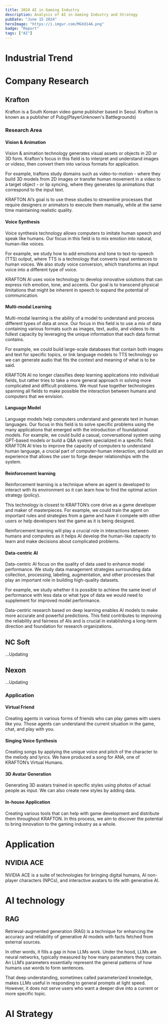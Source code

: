 ```yaml
---
title: 2024 AI in Gaming Industry
description: Analysis of AI in Gaming Industry and Strategy
pubDate: "June 15 2024"
heroImage: "https://i.imgur.com/MGXd14A.png"
badge: "Report"
tags: ["AI"]
---
```



# Industrial Trend

# Company Research
## Krafton
Krafton is a South Korean video game publisher based in Seoul. Krafton is known as a publisher of Pubg(PlayerUnknown's Battlegrounds)
### Research Area
#### Vision & Animation
Vision & animation technology generates visual assets or objects in 2D or 3D form. Krafton's focus in this field is to interpret and understand images or videso, then convert them into various formats for application.

For example, traftons study domains such as video-to-motion - where they build 3D models from 2D images or transfer human movement in a video to a target object - or lip syncing, where they generates lip animations that correspond to the input text.

KRAFTON AI’s goal is to use these studies to streamline processes that require designers or animators to execute them manually, while at the same time maintaining realistic quality.

#### Voice Synthesis
Voice synthesis technology allows computers to imitate human speech and speak like humans. Our focus in this field is to mix emotion into natural, human-like voices. 

For example, we study how to add emotions and tone to text-to-speech (TTS) output, where TTS is a technology that converts input sentences to human voices. We also study voice conversion, which transforms an input voice into a different type of voice.

KRAFTON AI uses voice technology to develop innovative solutions that can express rich emotion, tone, and accents. Our goal is to transcend physical limitations that might be inherent in speech to expand the potential of communication.


#### Multi-modal Learning
Multi-modal learning is the ability of a model to understand and process different types of data at once. Our focus in this field is to use a mix of data containing various formats such as images, text, audio, and videos to its fullest capacity by leveraging the unique information that each data format contains. 

For example, we could build large-scale databases that contain both images and text for specific topics, or link language models to TTS technology so we can generate audio that fits the context and meaning of what is to be said. 

KRAFTON AI no longer classifies deep learning applications into individual fields, but rather tries to take a more general approach in solving more complicated and difficult problems. We must fuse together technologies spanning all fields to make possible the interaction between humans and computers that we envision.


#### Language Model
Language models help computers understand and generate text in human languages. Our focus in this field is to solve specific problems using the many applications that emerged with the introduction of foundational models. For example, we could build a casual, conversational system using GPT-based models or build a Q&A system specialized in a specific field. KRAFTON AI tries to improve the capacity of computers to understand human language, a crucial part of computer-human interaction, and build an experience that allows the user to forge deeper relationships with the system.

#### Reinforcement learning
Reinforcement learning is a technique where an agent is developed to interact with its environment so it can learn how to find the optimal action strategy (policy). 

This technology is closest to KRAFTON’s core drive as a game developer and maker of masterpieces. For example, we could train the agent on important rules and strategies from a game and have it compete with other users or help developers test the game as it is being designed. 

Reinforcement learning will play a crucial role in interactions between humans and computers as it helps AI develop the human-like capacity to learn and make decisions about complicated problems.

#### Data-centric AI
Data-centric AI focus on the quality of data used to enhance model performance. We study data management strategies surrounding data collection, processing, labeling, augmentation, and other processes that play an important role in building high-quality datasets.

For example, we study whether it is possible to achieve the same level of performance with less data or what type of data we would need to supplement for improved model performance.

Data-centric research based on deep learning enables AI models to make more accurate and powerful predictions. This field contributes to improving the reliability and fairness of AIs and is crucial in establishing a long-term direction and foundation for research organizations.


## NC Soft
...Updating

## Nexon
...Updating

### Application
#### Virtual Friend
Creating agents in various forms of friends who can play games with users like you. Those agents can understand the current situation in the game, chat, and play with you.

#### Singing Voice Synthesis
Creating songs by applying the unique voice and pitch of the character to the melody and lyrics. We have produced a song for ANA, one of KRAFTON’s Virtual Humans.

#### 3D Avatar Generation
Generating 3D avatars trained in specific styles using photos of actual people as input. We can also create new styles by adding data.

#### In-house Application
Creating various tools that can help with game development and distribute them throughout KRAFTON. In this process, we aim to discover the potential to bring innovation to the gaming industry as a whole.

# Application
## NVIDIA ACE
NVIDIA ACE is a suite of technologies for bringing digital humans, AI non-player characters (NPCs), and interactive avatars to life with generative AI.


# AI technology
## RAG
Retrieval-augmented generation (RAG) is a technique for enhancing the accuracy and reliability of generative AI models with facts fetched from external sources.

In other words, it fills a gap in how LLMs work. Under the hood, LLMs are neural networks, typically measured by how many parameters they contain. An LLM’s parameters essentially represent the general patterns of how humans use words to form sentences.

That deep understanding, sometimes called parameterized knowledge, makes LLMs useful in responding to general prompts at light speed. However, it does not serve users who want a deeper dive into a current or more specific topic.

# AI Strategy